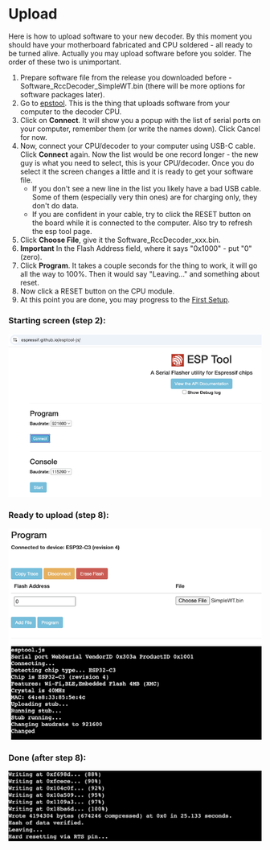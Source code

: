 # Upload

Here is how to upload software to your new decoder. By this moment you should have your motherboard fabricated and CPU soldered - all ready to be turned alive. Actually you may upload software before you solder. The order of these two is unimportant.


1. Prepare software file from the release you downloaded before - Software_RccDecoder_SimpleWT.bin (there will be more options for software packages later).
2. Go to [epstool](https://espressif.github.io/esptool-js/). This is the thing that uploads software from your computer to the decoder CPU.
3. Click on **Connect**. It will show you a popup with the list of serial ports on your computer, remember them (or write the names down). Click Cancel for now.
4. Now, connect your CPU/decoder to your computer using USB-C cable. Click **Connect** again. Now the list would be one record longer - the new guy is what you need to select, this is your CPU/decoder. Once you do select it the screen changes a little and it is ready to get your software file.
   - If you don't see a new line in the list you likely have a bad USB cable. Some of them (especially very thin ones) are for charging only, they don't do data.
   - If you are confident in your cable, try to click the RESET button on the board while it is connected to the computer. Also try to refresh the esp tool page. 
6. Click **Choose File**, give it the Software_RccDecoder_xxx.bin.
7. **Important** In the Flash Address field, where it says "0x1000" - put "0" (zero).
8. Click **Program**. It takes a couple seconds for the thing to work, it will go all the way to 100%. Then it would say "Leaving..." and something about reset.
9. Now click a RESET button on the CPU module.
10. At this point you are done, you may progress to the [First Setup](first_setup.md).


### Starting screen (step 2):
![start](image/esp_original_screen.png)

### Ready to upload (step 8):
![ready](image/esp_ready_program.png)

### Done (after step 8):
![done](image/esp_done.png)


